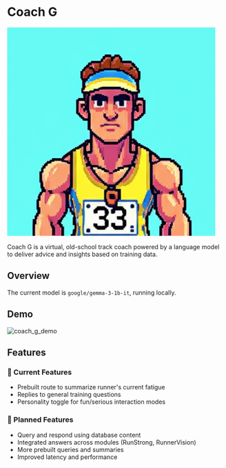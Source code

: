# Coach G

![coach_g](images/coach_g_profile_pic.png)

Coach G is a virtual, old-school track coach powered by a language model to deliver advice and insights based on training data.

## Overview

The current model is `google/gemma-3-1b-it`, running locally.

## Demo
![coach_g_demo](images/CoachG_Demo.gif)

## Features

### 📌 Current Features 
- Prebuilt route to summarize runner's current fatigue
- Replies to general training questions
- Personality toggle for fun/serious interaction modes

### 🚀 Planned Features
- Query and respond using database content
- Integrated answers across modules (RunStrong, RunnerVision)
- More prebuilt queries and summaries
- Improved latency and performance